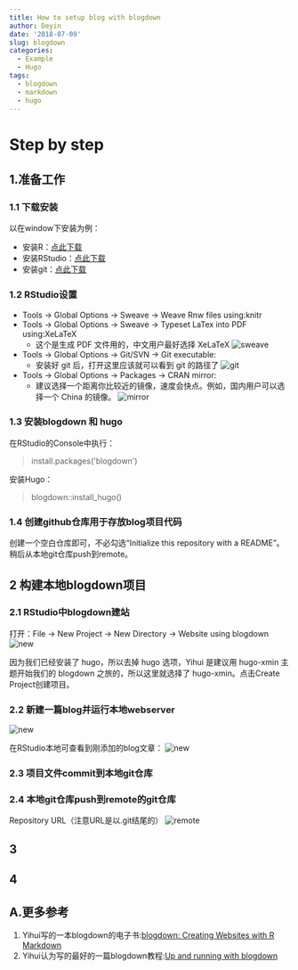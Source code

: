 ```yaml
---
title: How to setup blog with blogdown
author: Deyin
date: '2018-07-09'
slug: blogdown
categories: 
  - Example
  - Hugo
tags: 
  - blogdown
  - markdown
  - hugo
---
```


# Step by step  #

## 1.准备工作 ##
### 1.1 下载安装 ###
以在window下安装为例：

- 安装R：[点此下载](https://www.r-project.org/)
- 安装RStudio：[点此下载](https://www.rstudio.com/products/rstudio/download/#download)
- 安装git：[点此下载](https://git-scm.com/download/win)

### 1.2 RStudio设置 ###

- Tools -> Global Options -> Sweave -> Weave Rnw files using:knitr
- Tools -> Global Options -> Sweave -> Typeset LaTex into PDF using:XeLaTeX
	- 这个是生成 PDF 文件用的，中文用户最好选择 XeLaTeX 
		![sweave](https://raw.githubusercontent.com/dean33/exblog/master/static/2018-07-09-blogdown.files/20180710-01-sweave.png)
- Tools -> Global Options -> Git/SVN -> Git executable:
	- 安装好 git 后，打开这里应该就可以看到 git 的路径了
		![git](https://raw.githubusercontent.com/dean33/exblog/master/static/2018-07-09-blogdown.files/20180710-02-git-dir.png)
- Tools -> Global Options -> Packages -> CRAN mirror:
	- 建议选择一个距离你比较近的镜像，速度会快点。例如，国内用户可以选择一个 China 的镜像。
		![mirror](https://raw.githubusercontent.com/dean33/exblog/master/static/2018-07-09-blogdown.files/20180710-03-mirror.png)

### 1.3 安装blogdown 和 hugo ###

在RStudio的Console中执行：
> install.packages('blogdown')

安装Hugo：
> blogdown::install_hugo()

### 1.4 创建github仓库用于存放blog项目代码 ####

创建一个空白仓库即可，不必勾选“Initialize this repository with a README”。稍后从本地git仓库push到remote。

## 2 构建本地blogdown项目 ###
### 2.1 RStudio中blogdown建站 ####
打开：File -> New Project -> New Directory -> Website using blogdown
![new](https://raw.githubusercontent.com/dean33/exblog/master/static/2018-07-09-blogdown.files/20180710-05-new-blogdown-project.png)

因为我们已经安装了 hugo，所以去掉 hugo 选项，Yihui 是建议用 hugo-xmin 主题开始我们的 blogdown 之旅的，所以这里就选择了 hugo-xmin。点击Create Project创建项目。

### 2.2 新建一篇blog并运行本地webserver ####
![new](https://raw.githubusercontent.com/dean33/exblog/master/static/2018-07-09-blogdown.files/20180710-06-blogdown-new.png)

在RStudio本地可查看到刚添加的blog文章：
![new](https://raw.githubusercontent.com/dean33/exblog/master/static/2018-07-09-blogdown.files/20180710-06-local-view.png)


### 2.3 项目文件commit到本地git仓库 ####



### 2.4 本地git仓库push到remote的git仓库 ####

Repository URL（注意URL是以.git结尾的）
![remote](https://raw.githubusercontent.com/dean33/exblog/master/static/2018-07-09-blogdown.files/20180710-04-remote-url.png)

###  ###

## 3  ###

## 4  ###



## A.更多参考 ##

1. Yihui写的一本blogdown的电子书:[blogdown: Creating Websites with R Markdown](https://bookdown.org/yihui/blogdown/)
2. Yihui认为写的最好的一篇blogdown教程:[Up and running with blogdown](https://alison.rbind.io/post/up-and-running-with-blogdown/)